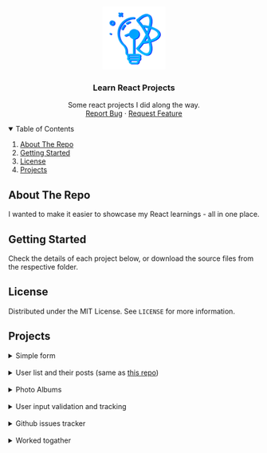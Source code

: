 <!-- PROJECT LOGO -->
<br />
<p align="center">
  <a href="https://github.com/d-g-ivanov/learn-react">
    <img src="https://github.com/d-g-ivanov/learn-react/blob/main/assets/logo.png" alt="Learn React Logo" width="126">
  </a>

  <h3 align="center">Learn React Projects</h3>

  <p align="center">
    Some react projects I did along the way.
    <!-- <br />
    <a href="https://github.com/othneildrew/Best-README-Template"><strong>Explore the docs »</strong></a>
    <br /> -->
    <br />
    <a href="https://github.com/d-g-ivanov/learn-react/issues">Report Bug</a>
    ·
    <a href="https://github.com/d-g-ivanov/learn-react/issues">Request Feature</a>
  </p>
</p>



<!-- TABLE OF CONTENTS -->
<details open>
  <summary>Table of Contents</summary>
  <ol>
    <li><a href="#about-the-repo">About The Repo</a></li>
    <li><a href="#getting-started">Getting Started</a></li>
    <li><a href="#license">License</a></li>
    <li><a href="#projects">Projects</a></li>
  </ol>
</details>



<!-- ABOUT THE Repo -->
## About The Repo

I wanted to make it easier to showcase my React learnings - all in one place.


<!-- GETTING STARTED -->
## Getting Started

Check the details of each project below, or download the source files from the respective folder.


<!-- LICENSE -->
## License

Distributed under the MIT License. See `LICENSE` for more information.


<!-- LICENSE -->
## Projects

<details>
  <summary>Simple form</summary>
  
  ### Demo (codesandbox)
  <a tarhet="_blank" href="https://codesandbox.io/s/condescending-stonebraker-kzytf">Code</a>   |   <a tarhet="_blank" href="https://kzytf.csb.app/">Preview</a>
  
  ### Learnings
  Using useContext and useReducer
  Creating custom hooks

  ### Details
  Make a submission form with the following fields:  
    - First Name  
    - Last Name  
    - Email  
    
  The fields should have colored borders that will change to a random color (the same for all fields, at the same time) on losing focus.

  There should be a submit button.
    
  Submission:  
    - The info should be sent to an endpoint (mocked). If the name has less than 5 characters the submission should fail.  
    - The submit button should turn green if the response is 200.  
    - The button should turn red if the submission fails.  

  Note: ignore the backend folder.

  Design is by choice, not pre-given.

</details>

<br>

<details>
  <summary>User list and their posts (same as <a href="https://github.com/d-g-ivanov/react-user-list">this repo</a>)</summary>
  
  ### Demo (codesandbox)
  <a tarhet="_blank" href="https://codesandbox.io/s/silly-sound-4w63x">Code</a>   |   <a tarhet="_blank" href="https://4w63x.csb.app/">Preview</a>

  ### Learnings
  Create React collapsible component (reusable)  
  Practise React useContext and useReducer  
  Working with external APIs  

  ### Details
  From https://jsonplaceholder.typicode.com/ call:

  /users - returns 10 users with user details

  /posts/:id - returns the posts of a given user

  At page load, call the API and visualize the 10 users as follows:
  - use a vertical list in the form of sections. Sections should be collapsible.
  - each section should have any user image and visualize user details in controlled input fields.
  - fields "name", "username", "email", "address.street", "address.suite", "address.city", "phone", "website" should be editable.
  - when submitted, display all fields via "alert".
  - add a "Get user's posts" button that fetches the posts for a given user (add the posts to the already existing user's profile in the store).
  - display the posts below the user details.

  Design is by choice, not pre-given.

</details>

<br>

<details>
  <summary>Photo Albums</summary>
  
  ### Demo (codesandbox)
  <a tarhet="_blank" href="https://codesandbox.io/s/flamboyant-hooks-jbmvpg">Code</a>   |   <a tarhet="_blank" href="https://jbmvpg.csb.app/">Preview</a>

  ### Learnings
  Practice useContext and useReducer. Make it look close to what Redux does and how ti works. (tried using redux, but cold not make it work with codesandbox)
  Turn a sync reducer to async using localStorage.
  Add scroll to top in React.
  Data post-processing after receiving from API.

  ### Details
  Use endpoint https://jsonplaceholder.typicode.com/photos to fetch set of images.
  Order the images in albums and visualize the albums as clickable cards.
  When an album is selected, display all the images in the given album.
  Add a Favourites album by default. Users can mark photos to add to that album.
  Photos in Favourites should persist after page reload.

  Design is by choice, not pre-given.

</details>

<br>

<details>
  <summary>User input validation and tracking</summary>
  
  ### Demo (codesandbox)
  <a tarhet="_blank" href="https://codesandbox.io/s/compassionate-robinson-rhvqts">Code</a>   |   <a tarhet="_blank" href="https://rhvqts.csb.app/">Preview</a>

  ### Learnings
  Experimented with different folder structure
  Creating reusable business-logic-only components

  ### Details
  Allow users to add work experience sections and fill them out.

  Text fields should be editable and support keyboard shortcuts for bold (ctrl/cmd+b), italics (ctrl/cmd+i) and underline (ctrl/cmd+u).

  Imagine there is an endpoint that validates user input and makes suggestion to improve their content.

  Mock the service as follows, required only for description field:
  - if user enters the phrase "I've done many projects", service should return following result, where message is a suggestion and range is whihc part of the user input the message affects:

  ```
  [
    {
      "range": [10,23],
      "message": "This is vague. Instead of “Managed projects for many clients”, say “Managed projects for 10 clients including BlueBank.”"
    },
    {
      "range": [0,23],
      "message": "Include a valuable metric if possible. For example: \"Increased revenue by 20% within one month.\"."
    }
  ]
  ```

  - highlight in red the ranges where improvement can be made.
  - when hovering over the highlight, display a tooltip for the given message.

  Track the following:
  1. If user viewed the suggested correction
  2. If user changed their texts after viewing the suggestion
  3. If the suggestion was ignored


  Designs were pre-given but I am not at liberty to share. Done 1 to 1 with requirements.

</details>

<br>

<details>
  <summary>Github issues tracker</summary>
  
  ### Demo (codesandbox)
  <a tarhet="_blank" href="https://codesandbox.io/s/hopeful-voice-1vfb0">Code</a>   |   <a tarhet="_blank" href="https://1vfb0.csb.app/">Preview</a>

  ### Learnings
  "Infinite scroll"-type pagination 
  Using useContext and useReducer
  Create custom hooks
  Using external APIs
  Persistent store

  ### Details
  Build a web application that gives information about the open issues in a given repository. 
  When a user enters the GitHub Username and the repository name into the field on the Home/Main page of this application, the following is what should happen:
  a.	The page will show the full list of the open issues for the given repository. 
  b.	Each item in the list will:
  i)	Show the title of the issue
  ii)	Show the assignee of the issue
  iii)	Show the assignee Profile Avatar
  iv)	When clicking on an issue title, display/navigate to the comments of it
  c.	When you reload the browser the inputs should hold the Username and repo name and have to display the repo as well.
  i)	You can use any method you want to do the task

  Design is by choice, not pre-given.

</details>

<br>

<details>
  <summary>Worked togather</summary>
  
  ### Demo (codesandbox)
  <a href="https://codesandbox.io/s/busy-clarke-vh380i">Code</a>   |   <a href="https://vh380i.csb.app/">Preview</a>

  ### Learnings
  Writing re-usable components, both re-writing old ones to be more configurable, but also created some new ones, such as file drag and drop and a DataGrid implementation.

  Parsing simple text files from scratch, no library.

  "First" steps in Big O notation and algorithm optimizations. 

  ### Details
  Create an application that identifies the pairs of employees who have worked together on common projects.


  User Flow:
  The user picks a csv or txt file (comma or tab delimited) from their file system.
  The app parses the file, transforms it and displays in a data grid the results as follows:

  Columns 
    - Employee ID #1, Employee ID #2, Project ID, Days worked
  Sections 
    - summary line with Employee IDs and total duration, follows by row for each individual common project
    - sections a collapsible so that only summary row is visible


  Data:
  Input in the form of TXT or CSV files, comma or tab delimitted.

  Fields
    - EmpID, ProjectID, DateFrom, DateTo
    - where
      - EmpID is unique identifier for each employee
      - ProjectID is unique identifier for each project
      - DataFrom is the start date of the employee on the project, format dd/mm/yyyy
      - DateTo is the last working day of the employee on the project, format dd/mm/yyyy
        - DateTo can be NULL and that is considered as TODAY

  Sample data available in app

</details>
